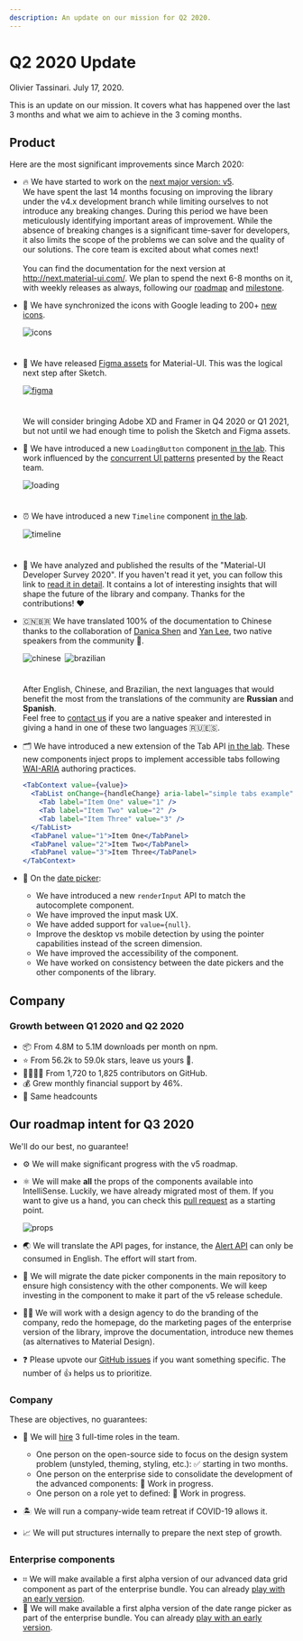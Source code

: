 ```yaml
---
description: An update on our mission for Q2 2020.
---
```


# Q2 2020 Update

Olivier Tassinari. July 17, 2020.

This is an update on our mission. It covers what has happened over the last 3 months and what we aim to achieve in the 3 coming months.

## Product

Here are the most significant improvements since March 2020:

- 🔥 We have started to work on the [next major version: v5](https://github.com/mui-org/material-ui/issues/20012).<br />
We have spent the last 14 months focusing on improving the library under the v4.x development branch while limiting ourselves to not introduce any breaking changes. During this period we have been meticulously identifying important areas of improvement. While the absence of breaking changes is a significant time-saver for developers, it also limits the scope of the problems we can solve and the quality of our solutions. The core team is excited about what comes next!<br /><br />
You can find the documentation for the next version at http://next.material-ui.com/. We plan to spend the next 6-8 months on it, with weekly releases as always, following our [roadmap](https://github.com/mui-org/material-ui/issues/20012) and [milestone](https://github.com/mui-org/material-ui/milestone/35).

- 📍 We have synchronized the icons with Google leading to 200+ [new icons](https://next.material-ui.com/components/material-icons/).

  <img src="/static/blog/2020-q2-update/icons.png" alt="icons" style="max-width: 615px; margin-bottom: 24px;" />

- 🎨 We have released [Figma assets](https://material-ui.com/store/items/figma-react/) for Material-UI. This was the logical next step after Sketch.

  <a href="https://material-ui.com/store/items/figma-react/"><img src="/static/blog/2020-q1-update/figma.png" alt="figma" style="max-width: 160px; margin-bottom: 24px;" /></a>

  We will consider bringing Adobe XD and Framer in Q4 2020 or Q1 2021, but not until we had enough time to polish the Sketch and Figma assets.

- 🔄 We have introduced a new `LoadingButton` component [in the lab](https://next.material-ui.com/components/buttons/#loading-buttons). This work influenced by the [concurrent UI patterns](https://reactjs.org/docs/concurrent-mode-patterns.html) presented by the React team.

  <img src="/static/blog/2020-q2-update/loading.gif" alt="loading" style="margin-bottom: 24px;" />

- ⏰ We have introduced a new `Timeline` component [in the lab](/components/timeline/).

  <img src="/static/blog/2020-q2-update/timeline.png" alt="timeline" style="max-width: 244px; margin-bottom: 24px;" />

- 📣 We have analyzed and published the results of the "Material-UI Developer Survey 2020". If you haven't read it yet, you can follow this link to [read it in detail](/blog/2020-developer-survey-results/). It contains a lot of interesting insights that will shape the future of the library and company. Thanks for the contributions! ❤️
- 🇨🇳🇧🇷 We have translated 100% of the documentation to Chinese thanks to the collaboration of [Danica Shen](https://github.com/DDDDDanica) and [Yan Lee](https://github.com/AGDholo), two native speakers from the community 🙏.

  <img src="/static/blog/2020-q2-update/chinese.png" alt="chinese" style="max-width: 146px; padding-right: 3px; box-sizing: content-box;" />

  <img src="/static/blog/2020-q2-update/brazilian.png" alt="brazilian" style="max-width: 152px; margin-bottom: 24px;" />

  After English, Chinese, and Brazilian, the next languages that would benefit the most from the translations of the community are **Russian** and **Spanish**.<br />
  Feel free to [contact us](translations@material-ui.com) if you are a native speaker and interested in giving a hand in one of these two languages 🇷🇺🇪🇸.

- 🗂 We have introduced a new extension of the Tab API [in the lab](/components/tabs/#experimental-api). These new components inject props to implement accessible tabs following [WAI-ARIA](https://www.w3.org/TR/wai-aria-practices/#tabpanel) authoring practices.

  ```jsx
  <TabContext value={value}>
    <TabList onChange={handleChange} aria-label="simple tabs example">
      <Tab label="Item One" value="1" />
      <Tab label="Item Two" value="2" />
      <Tab label="Item Three" value="3" />
    </TabList>
    <TabPanel value="1">Item One</TabPanel>
    <TabPanel value="2">Item Two</TabPanel>
    <TabPanel value="3">Item Three</TabPanel>
  </TabContext>
  ```

- 📆 On the [date picker](https://next.material-ui-pickers.dev/):

  - We have introduced a new `renderInput` API to match the autocomplete component.
  - We have improved the input mask UX.
  - We have added support for `value={null}`.
  - Improve the desktop vs mobile detection by using the pointer capabilities instead of the screen dimension.
  - We have improved the accessibility of the component.
  - We have worked on consistency between the date pickers and the other components of the library.

## Company

### Growth between Q1 2020 and Q2 2020

- 📦 From 4.8M to 5.1M downloads per month on npm.
- ⭐️ From 56.2k to 59.0k stars, leave us yours 🌟.
- 👨‍👩‍👧‍👦 From 1,720 to 1,825 contributors on GitHub.
- 💰 Grew monthly financial support by 46%.
- 🏢 Same headcounts

## Our roadmap intent for Q3 2020

We'll do our best, no guarantee!

- ⚙️ We will make significant progress with the v5 roadmap.

- ⚛️ We will make **all** the props of the components available into IntelliSense. Luckily, we have already migrated most of them. If you want to give us a hand, you can check this [pull request](https://github.com/mui-org/material-ui/pull/21655) as a starting point.

  ![props](/static/blog/2020-q1-update/props.png)

- 🌏 We will translate the API pages, for instance, the [Alert API](https://material-ui.com/api/alert/) can only be consumed in English. The effort will start from.

- 📆 We will migrate the date picker components in the main repository to ensure high consistency with the other components. We will keep investing in the component to make it part of the v5 release schedule.

- 👩‍🎨 We will work with a design agency to do the branding of the company, redo the homepage, do the marketing pages of the enterprise version of the library, improve the documentation, introduce new themes (as alternatives to Material Design).

- ❓ Please upvote our [GitHub issues](https://github.com/mui-org/material-ui/issues) if you want something specific. The number of 👍 helps us to prioritize.

### Company

These are objectives, no guarantees:

- 🏢 We will [hire](/company/jobs/) 3 full-time roles in the team.
  - One person on the open-source side to focus on the design system problem (unstyled, theming, styling, etc.): ✅ starting in two months.
  - One person on the enterprise side to consolidate the development of the advanced components: 🚧 Work in progress.
  - One person on a role yet to defined: 🚧 Work in progress.

- 🏝 We will run a company-wide team retreat if COVID-19 allows it.
- 📈 We will put structures internally to prepare the next step of growth.

### Enterprise components

- ⌗ We will make available a first alpha version of our advanced data grid component as part of the enterprise bundle.
You can already [play with an early version](https://muix-preview.netlify.app/#/grid).
- 📆 We will make available a first alpha version of the date range picker as part of the enterprise bundle.
You can already [play with an early version](https://next.material-ui-pickers.dev/demo/daterangepicker).
